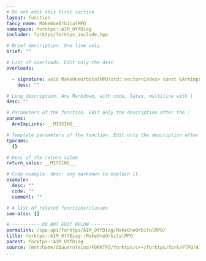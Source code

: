 ```yaml
---
# Do not edit this first section
layout: function
fancy_name: MakeOneOrbitalMPO
namespace: forktps::AIM_OffDiag
includer: forktps/forktps_include.hpp

# Brief description. One line only.
brief: ""

# List of overloads. Edit only the desc
overloads:

  - signature: void MakeOneOrbitalMPO(std::vector<Index> const &ArmImpLinks)
    desc: ""

# Long description. Any Markdown, with code, latex, multiline with |
desc: ""

# Parameters of the function. Edit only the description after the :
params:
  ArmImpLinks: __MISSING__

# Template parameters of the function. Edit only the description after the :
tparams:
  {}

# Desc of the return value
return_value: __MISSING__

# Code example. desc: any markdown to explain it.
example:
  desc: ""
  code: ""
  comment: ""

# A list of related functions/classes
see-also: []

# ---------- DO NOT EDIT BELOW --------
permalink: /cpp-api/forktps/AIM_OffDiag/MakeOneOrbitalMPO/
title: forktps::AIM_OffDiag::MakeOneOrbitalMPO
parent: forktps::AIM_OffDiag
source: /mnt/home/dbauernfeind/FORKTPS/forktps/c++/forktps/fork/FTPO/AIM_OffDiag.hpp
...
```


